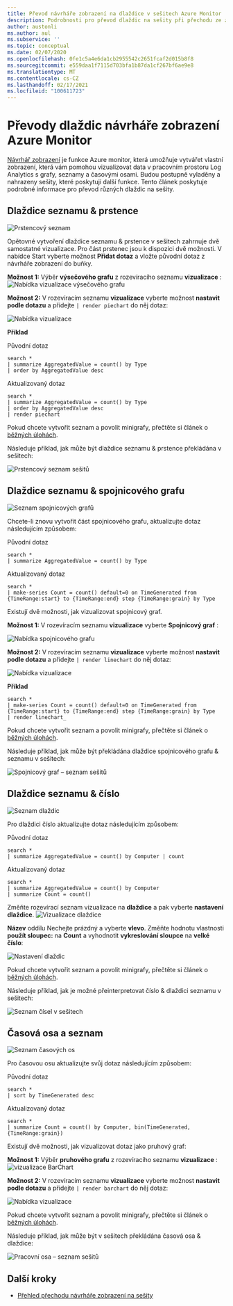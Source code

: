 ```yaml
---
title: Převod návrháře zobrazení na dlaždice v sešitech Azure Monitor
description: Podrobnosti pro převod dlaždic na sešity při přechodu ze zobrazení v Azure Monitor.
author: austonli
ms.author: aul
ms.subservice: ''
ms.topic: conceptual
ms.date: 02/07/2020
ms.openlocfilehash: 0fe1c5a4e6da1cb2955542c2651fcaf2d015b8f8
ms.sourcegitcommit: e559daa1f7115d703bfa1b87da1cf267bf6ae9e8
ms.translationtype: MT
ms.contentlocale: cs-CZ
ms.lasthandoff: 02/17/2021
ms.locfileid: "100611723"
---
```

# <a name="azure-monitor-view-designer-tile-conversions"></a>Převody dlaždic návrháře zobrazení Azure Monitor
[Návrhář zobrazení](view-designer.md) je funkce Azure monitor, která umožňuje vytvářet vlastní zobrazení, která vám pomohou vizualizovat data v pracovním prostoru Log Analytics s grafy, seznamy a časovými osami. Budou postupně vyladěny a nahrazeny sešity, které poskytují další funkce. Tento článek poskytuje podrobné informace pro převod různých dlaždic na sešity.

## <a name="donut--list-tile"></a>Dlaždice seznamu & prstence

![Prstencový seznam](media/view-designer-conversion-tiles/donut-list.png)

Opětovné vytvoření dlaždice seznamu & prstence v sešitech zahrnuje dvě samostatné vizualizace. Pro část prstenec jsou k dispozici dvě možnosti.
V nabídce Start vyberte možnost **Přidat dotaz** a vložte původní dotaz z návrháře zobrazení do buňky.

**Možnost 1:** Výběr **výsečového grafu** z rozevíracího seznamu **vizualizace** : ![ Nabídka vizualizace výsečového grafu](media/view-designer-conversion-tiles/pie-chart.png)

**Možnost 2:** V rozevíracím seznamu **vizualizace** vyberte možnost **nastavit podle dotazu** a přidejte `| render piechart` do něj dotaz:

 ![Nabídka vizualizace](media/view-designer-conversion-tiles/set-by-query.png)

**Příklad**

Původní dotaz
```KQL
search * 
| summarize AggregatedValue = count() by Type 
| order by AggregatedValue desc
```

Aktualizovaný dotaz
```KQL
search * 
| summarize AggregatedValue = count() by Type 
| order by AggregatedValue desc 
| render piechart
```

Pokud chcete vytvořit seznam a povolit minigrafy, přečtěte si článek o [běžných úlohách](view-designer-conversion-tasks.md).

Následuje příklad, jak může být dlaždice seznamu & prstence překládána v sešitech:

![Prstencový seznam sešitů](media/view-designer-conversion-tiles/donut-workbooks.png)

## <a name="line-chart--list-tile"></a>Dlaždice seznamu & spojnicového grafu
![Seznam spojnicových grafů](media/view-designer-conversion-tiles/line-list.png) 

Chcete-li znovu vytvořit část spojnicového grafu, aktualizujte dotaz následujícím způsobem:

Původní dotaz
```KQL
search * 
| summarize AggregatedValue = count() by Type
```

Aktualizovaný dotaz
```KQL
search * 
| make-series Count = count() default=0 on TimeGenerated from {TimeRange:start} to {TimeRange:end} step {TimeRange:grain} by Type
```

Existují dvě možnosti, jak vizualizovat spojnicový graf.

**Možnost 1:** V rozevíracím seznamu **vizualizace** vyberte **Spojnicový graf** :
 
 ![Nabídka spojnicového grafu](media/view-designer-conversion-tiles/line-visualization.png)

**Možnost 2:** V rozevíracím seznamu **vizualizace** vyberte možnost **nastavit podle dotazu** a přidejte `| render linechart` do něj dotaz:

 ![Nabídka vizualizace](media/view-designer-conversion-tiles/set-by-query.png)

**Příklad**

```KQL
search * 
| make-series Count = count() default=0 on TimeGenerated from {TimeRange:start} to {TimeRange:end} step {TimeRange:grain} by Type 
| render linechart_
```

Pokud chcete vytvořit seznam a povolit minigrafy, přečtěte si článek o [běžných úlohách](view-designer-conversion-tasks.md).

Následuje příklad, jak může být překládána dlaždice spojnicového grafu & seznamu v sešitech:

![Spojnicový graf – seznam sešitů](media/view-designer-conversion-tiles/line-workbooks.png)

## <a name="number--list-tile"></a>Dlaždice seznamu & číslo

 ![Seznam dlaždic](media/view-designer-conversion-tiles/tile-list-example.png)

Pro dlaždici číslo aktualizujte dotaz následujícím způsobem:

Původní dotaz
```KQL
search * 
| summarize AggregatedValue = count() by Computer | count
```

Aktualizovaný dotaz
```KQL
search *
| summarize AggregatedValue = count() by Computer 
| summarize Count = count()
```

Změňte rozevírací seznam vizualizace na **dlaždice** a pak vyberte **nastavení dlaždice**.
 ![Vizualizace dlaždice](media/view-designer-conversion-tiles/tile-visualization.png)

**Název** oddílu Nechejte prázdný a vyberte **vlevo**. Změňte hodnotu vlastnosti **použít sloupec:** na **Count** a vyhodnotit **vykreslování sloupce** na **velké číslo**:

![Nastavení dlaždic](media/view-designer-conversion-tiles/tile-settings.png)

 
Pokud chcete vytvořit seznam a povolit minigrafy, přečtěte si článek o [běžných úlohách](view-designer-conversion-tasks.md).

Následuje příklad, jak je možné přeinterpretovat číslo & dlaždici seznamu v sešitech:

![Seznam čísel v sešitech](media/view-designer-conversion-tiles/number-workbooks.png)

## <a name="timeline--list"></a>Časová osa a seznam

 ![Seznam časových os](media/view-designer-conversion-tiles/time-list.png)

Pro časovou osu aktualizujte svůj dotaz následujícím způsobem:

Původní dotaz
```KQL
search * 
| sort by TimeGenerated desc
```

Aktualizovaný dotaz
```KQL
search * 
| summarize Count = count() by Computer, bin(TimeGenerated,{TimeRange:grain})
```

Existují dvě možnosti, jak vizualizovat dotaz jako pruhový graf:

**Možnost 1:** Výběr **pruhového grafu** z rozevíracího seznamu **vizualizace** : ![ vizualizace BarChart](media/view-designer-conversion-tiles/bar-visualization.png)
 
**Možnost 2:** V rozevíracím seznamu **vizualizace** vyberte možnost **nastavit podle dotazu** a přidejte `| render barchart` do něj dotaz:

 ![Nabídka vizualizace](media/view-designer-conversion-tiles/set-by-query.png)

 
Pokud chcete vytvořit seznam a povolit minigrafy, přečtěte si článek o [běžných úlohách](view-designer-conversion-tasks.md).

Následuje příklad, jak může být v sešitech překládána časová osa & dlaždice:

![Pracovní osa – seznam sešitů](media/view-designer-conversion-tiles/time-workbooks.png)

## <a name="next-steps"></a>Další kroky

- [Přehled přechodu návrháře zobrazení na sešity](view-designer-conversion-overview.md)
